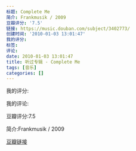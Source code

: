 ```yaml
---
标题: Complete Me
简介: Frankmusik / 2009
豆瓣评分: '7.5'
链接: https://music.douban.com/subject/3402773/
创建时间: '2010-01-03 13:01:47'
我的评分:
标签:
评论:
date: 2010-01-03 13:01:47
title: 听过专辑 - Complete Me
tags: [音乐]
categories: []
---
```


我的评分:

我的评论:

豆瓣评分:7.5

简介:Frankmusik / 2009

[豆瓣链接](https://music.douban.com/subject/3402773/)

